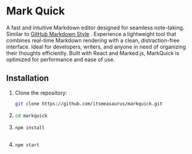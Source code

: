 # Mark Quick

A fast and intuitive Markdown editor designed for seamless note-taking. Similar to [GitHub Markdown Style](https://docs.github.com/en/get-started/writing-on-github/getting-started-with-writing-and-formatting-on-github/basic-writing-and-formatting-syntax) . Experience a lightweight tool that combines real-time Markdown rendering with a clean, distraction-free interface. Ideal for developers, writers, and anyone in need of organizing their thoughts efficiently. Built with React and Marked.js, MarkQuick is optimized for performance and ease of use.
## Installation

1. Clone the repository:
   ```bash
   git clone https://github.com/itsmeasaurus/markquick.git

2. ```bash 
   cd markquick

3. ```bash 
   npm install
  
4. ```bash 
   npm start

